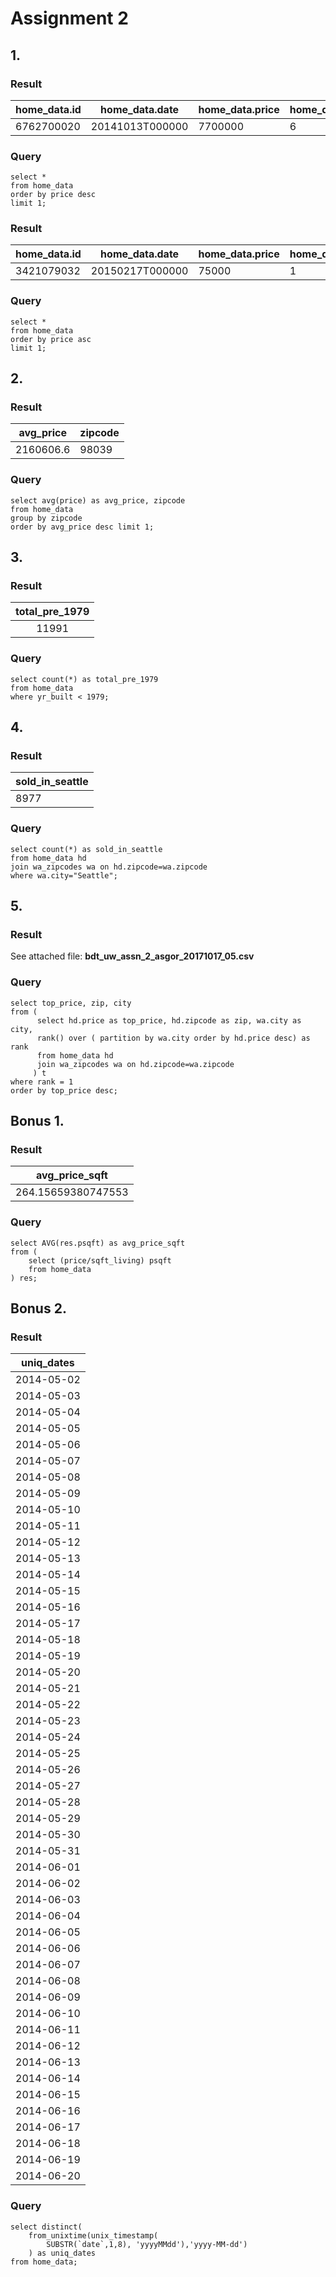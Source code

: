 Assignment 2
============

## 1. 

### Result

| home_data.id | home_data.date  | home_data.price | home_data.bedrooms | home_data.bathrooms | home_data.sqft_living | home_data.sqft_lot | home_data.floors | home_data.waterfront | home_data.view | home_data.condition | home_data.grade | home_data.sqft_above | home_data.sqft_basement | home_data.yr_built | home_data.yr_renovated | home_data.zipcode | home_data.lat | home_data.long | home_data.sqft_living15 | home_data.sqft_lot15 |
|--------------|-----------------|-----------------|--------------------|---------------------|-----------------------|--------------------|------------------|----------------------|----------------|---------------------|-----------------|----------------------|-------------------------|--------------------|------------------------|-------------------|---------------|----------------|-------------------------|----------------------|
| 6762700020   | 20141013T000000 | 7700000         | 6                  | 8.0                 | 12050                 | 27600              | 2                | 0                    | 3              | 4                   | 13              | 8570                 | 3480                    | 1910               | 1987                   | 98102             | 47.6298       | -122.323       | 3940                    | 8800                 |

### Query

	select * 
	from home_data 
	order by price desc 
	limit 1;

### Result

| home_data.id | home_data.date  | home_data.price | home_data.bedrooms | home_data.bathrooms | home_data.sqft_living | home_data.sqft_lot | home_data.floors | home_data.waterfront | home_data.view | home_data.condition | home_data.grade | home_data.sqft_above | home_data.sqft_basement | home_data.yr_built | home_data.yr_renovated | home_data.zipcode | home_data.lat | home_data.long | home_data.sqft_living15 | home_data.sqft_lot15 |
|--------------|-----------------|-----------------|--------------------|---------------------|-----------------------|--------------------|------------------|----------------------|----------------|---------------------|-----------------|----------------------|-------------------------|--------------------|------------------------|-------------------|---------------|----------------|-------------------------|----------------------|
| 3421079032   | 20150217T000000 | 75000           | 1                  | 0.0                 | 670                   | 43377              | 1                | 0                    | 0              | 3                   | 3               | 670                  | 0                       | 1966               | 0                      | 98022             | 47.2638       | -121.906       | 1160                    | 42882                |

### Query

	select * 
	from home_data 
	order by price asc 
	limit 1;


## 2.

### Result

| avg_price | zipcode |
|:---------:|---------|
| 2160606.6 | 98039   |

### Query

	select avg(price) as avg_price, zipcode 
	from home_data 
	group by zipcode 
	order by avg_price desc limit 1;


## 3.

### Result

| total_pre_1979 |
|:--------------:|
|     11991      | 

### Query

    select count(*) as total_pre_1979 
    from home_data 
    where yr_built < 1979;

## 4. 

### Result

| sold_in_seattle |
|-----------------|
| 8977            |

### Query

	select count(*) as sold_in_seattle
	from home_data hd 
	join wa_zipcodes wa on hd.zipcode=wa.zipcode 
	where wa.city="Seattle";

## 5.

### Result

See attached file: **bdt_uw_assn_2_asgor_20171017_05.csv**

### Query

	select top_price, zip, city 
	from (
		  select hd.price as top_price, hd.zipcode as zip, wa.city as city, 
		  rank() over ( partition by wa.city order by hd.price desc) as rank 
		  from home_data hd
		  join wa_zipcodes wa on hd.zipcode=wa.zipcode 
		 ) t 
	where rank = 1
	order by top_price desc;


## Bonus 1.

### Result

| avg_price_sqft     |
|--------------------|
| 264.15659380747553 |

### Query

	select AVG(res.psqft) as avg_price_sqft
	from (
		select (price/sqft_living) psqft 
		from home_data
	) res;


## Bonus 2.

### Result

| uniq_dates |
|------------|
| 2014-05-02 |
| 2014-05-03 |
| 2014-05-04 |
| 2014-05-05 |
| 2014-05-06 |
| 2014-05-07 |
| 2014-05-08 |
| 2014-05-09 |
| 2014-05-10 |
| 2014-05-11 |
| 2014-05-12 |
| 2014-05-13 |
| 2014-05-14 |
| 2014-05-15 |
| 2014-05-16 |
| 2014-05-17 |
| 2014-05-18 |
| 2014-05-19 |
| 2014-05-20 |
| 2014-05-21 |
| 2014-05-22 |
| 2014-05-23 |
| 2014-05-24 |
| 2014-05-25 |
| 2014-05-26 |
| 2014-05-27 |
| 2014-05-28 |
| 2014-05-29 |
| 2014-05-30 |
| 2014-05-31 |
| 2014-06-01 |
| 2014-06-02 |
| 2014-06-03 |
| 2014-06-04 |
| 2014-06-05 |
| 2014-06-06 |
| 2014-06-07 |
| 2014-06-08 |
| 2014-06-09 |
| 2014-06-10 |
| 2014-06-11 |
| 2014-06-12 |
| 2014-06-13 |
| 2014-06-14 |
| 2014-06-15 |
| 2014-06-16 |
| 2014-06-17 |
| 2014-06-18 |
| 2014-06-19 |
| 2014-06-20 |

### Query

    select distinct(
    	from_unixtime(unix_timestamp(
    		SUBSTR(`date`,1,8), 'yyyyMMdd'),'yyyy-MM-dd')
    	) as uniq_dates
    from home_data;

